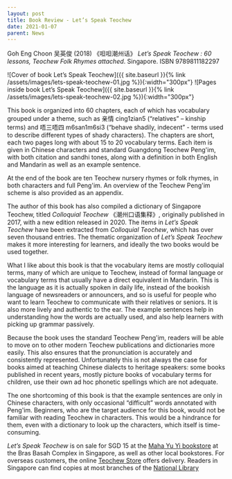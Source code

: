 ```yaml
---
layout: post
title: Book Review - Let’s Speak Teochew
date: 2021-01-07
parent: News
---
```



Goh Eng Choon 吴英俊 (2018) 《呾呾潮州话》 *Let’s Speak Teochew : 60 lessons, Teochew Folk Rhymes attached*. Singapore. ISBN 9789811182297

![Cover of book Let’s Speak Teochew]({{ site.baseurl }}{% link /assets/images/lets-speak-teochew-01.jpg %}){:width="300px"}
![Pages inside book Let’s Speak Teochew]({{ site.baseurl }}{% link /assets/images/lets-speak-teochew-02.jpg %}){:width="300px"}

This book is organized into 60 chapters, each of which has vocabulary grouped under a theme, such as 亲情 cing1zian5 (“relatives” – kinship terms) and 唔三唔四 m6san1m6si3 (“behave shadily, indecent” - terms used to describe different types of shady characters). The chapters are short, each two pages long with about 15 to 20 vocabulary terms. Each item is given in Chinese characters and standard Guangdong Teochew Peng'im, with both citation and sandhi tones, along with a definition in both English and Mandarin as well as an example sentence.

At the end of the book are ten Teochew nursery rhymes or folk rhymes, in both characters and full Peng'im. An overview of the Teochew Peng'im scheme is also provided as an appendix.

The author of this book has also compiled a dictionary of Singapore Teochew, titled *Colloquial Teochew* 《潮州口语集释》, originally published in 2017, with a new edition released in 2020. The items in *Let’s Speak Teochew* have been extracted from *Colloquial Teochew*, which has over seven thousand entries. The thematic organization of *Let’s Speak Teochew* makes it more interesting for learners, and ideally the two books would be used together.

What I like about this book is that the vocabulary items are mostly colloquial terms, many of which are unique to Teochew, instead of formal language or vocabulary terms that usually have a direct equivalent in Mandarin. This is the language as it is actually spoken in daily life, instead of the bookish language of newsreaders or announcers, and so is useful for people who want to learn Teochew to communicate with their relatives or seniors. It is also more lively and authentic to the ear. The example sentences help in understanding how the words are actually used, and also help learners with picking up grammar passively.

Because the book uses the standard Teochew Peng'im, readers will be able to move on to other modern Teochew publications and dictionaries more easily. This also ensures that the pronunciation is accurately and consistently represented. Unfortunately this is not always the case for books aimed at teaching Chinese dialects to heritage speakers: some books published in recent years, mostly picture books of vocabulary terms for children, use their own ad hoc phonetic spellings which are not adequate.

The one shortcoming of this book is that the example sentences are only in Chinese characters, with only occasional “difficult” words annotated with Peng'im. Beginners, who are the target audience for this book, would not be familiar with reading Teochew in characters. This would be a hindrance for them, even with a dictionary to look up the characters, which itself is time-consuming.

*Let’s Speak Teochew* is on sale for SGD 15 at the [Maha Yu Yi bookstore](https://yuyi.com.sg/products/9789811182297?_pos=1&_sid=ee2befeeb&_ss=r) at the Bras Basah Complex in Singapore, as well as other local bookstores. For overseas customers, the online [Teochew Store](https://www.theteochewstore.org/collections/catalog/products/lets-speak-teochew) offers delivery. Readers in Singapore can find copies at most branches of the [National Library](https://catalogue.nlb.gov.sg/cgi-bin/spydus.exe/ENQ/WPAC/BIBENQ?SETLVL=1&BRN=203181857
)
